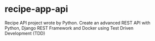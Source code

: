 # recipe-app-api
Recipe API project wrote by Python. Create an advanced REST API with Python, Django REST Framework and Docker using Test Driven Development (TDD)
